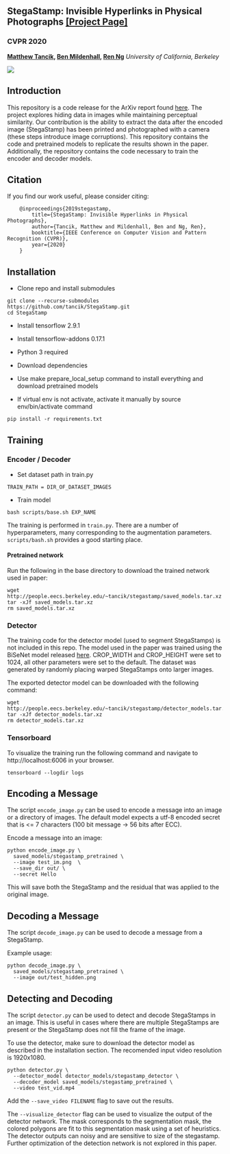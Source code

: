 ## StegaStamp: Invisible Hyperlinks in Physical Photographs [[Project Page]](http://www.matthewtancik.com/stegastamp)

### CVPR 2020
**[Matthew Tancik](https://www.matthewtancik.com), [Ben Mildenhall](http://people.eecs.berkeley.edu/~bmild/), [Ren Ng](https://scholar.google.com/citations?hl=en&user=6H0mhLUAAAAJ)**
*University of California, Berkeley*

![](https://github.com/tancik/StegaStamp/blob/master/docs/teaser.png)


## Introduction
This repository is a code release for the ArXiv report found [here](https://arxiv.org/abs/1904.05343). The project explores hiding data in images while maintaining perceptual similarity. Our contribution is the ability to extract the data after the encoded image (StegaStamp) has been printed and photographed with a camera (these steps introduce image corruptions). This repository contains the code and pretrained models to replicate the results shown in the paper. Additionally, the repository contains the code necessary to train the encoder and decoder models.

## Citation
If you find our work useful, please consider citing:
```
    @inproceedings{2019stegastamp,
        title={StegaStamp: Invisible Hyperlinks in Physical Photographs},
        author={Tancik, Matthew and Mildenhall, Ben and Ng, Ren},
        booktitle={IEEE Conference on Computer Vision and Pattern Recognition (CVPR)},
        year={2020}
    }
```

## Installation
- Clone repo and install submodules
```bash=
git clone --recurse-submodules https://github.com/tancik/StegaStamp.git
cd StegaStamp
```
- Install tensorflow 2.9.1
- Install tensorflow-addons 0.17.1
- Python 3 required
- Download dependencies


- Use make prepare_local_setup command to install everything and download pretrained models
- If virtual env is not activate, activate it manually by source env/bin/activate command 
```bash=
pip install -r requirements.txt
```

## Training
### Encoder / Decoder
- Set dataset path in train.py
```
TRAIN_PATH = DIR_OF_DATASET_IMAGES
```

- Train model
```bash=
bash scripts/base.sh EXP_NAME
```
The training is performed in `train.py`. There are a number of hyperparameters, many corresponding to the augmentation parameters. `scripts/bash.sh` provides a good starting place.

#### Pretrained network
Run the following in the base directory to download the trained network used in paper:
```bash=
wget http://people.eecs.berkeley.edu/~tancik/stegastamp/saved_models.tar.xz
tar -xJf saved_models.tar.xz
rm saved_models.tar.xz
```

### Detector
The training code for the detector model (used to segment StegaStamps) is not included in this repo. The model used in the paper was trained using the BiSeNet model released [here](https://github.com/GeorgeSeif/Semantic-Segmentation-Suite). CROP_WIDTH and CROP_HEIGHT were set to 1024, all other parameters were set to the default. The dataset was generated by randomly placing warped StegaStamps onto larger images.

The exported detector model can be downloaded with the following command:
```bash=
wget http://people.eecs.berkeley.edu/~tancik/stegastamp/detector_models.tar.xz
tar -xJf detector_models.tar.xz
rm detector_models.tar.xz
```

### Tensorboard
To visualize the training run the following command and navigate to http://localhost:6006 in your browser.
```bash=
tensorboard --logdir logs
```

## Encoding a Message
The script `encode_image.py` can be used to encode a message into an image or a directory of images. The default model expects a utf-8 encoded secret that is <= 7 characters (100 bit message -> 56 bits after ECC).

Encode a message into an image:
```bash=
python encode_image.py \
  saved_models/stegastamp_pretrained \
  --image test_im.png  \
  --save_dir out/ \
  --secret Hello
```
This will save both the StegaStamp and the residual that was applied to the original image.

## Decoding a Message
The script `decode_image.py` can be used to decode a message from a StegaStamp.

Example usage:
```bash=
python decode_image.py \
  saved_models/stegastamp_pretrained \
  --image out/test_hidden.png
```

## Detecting and Decoding
The script `detector.py` can be used to detect and decode StegaStamps in an image. This is useful in cases where there are multiple StegaStamps are present or the StegaStamp does not fill the frame of the image.

To use the detector, make sure to download the detector model as described in the installation section. The recomended input video resolution is 1920x1080.

```bash=
python detector.py \
  --detector_model detector_models/stegastamp_detector \
  --decoder_model saved_models/stegastamp_pretrained \
  --video test_vid.mp4
```
Add the `--save_video FILENAME` flag to save out the results.

The `--visualize_detector` flag can be used to visualize the output of the detector network. The mask corresponds to the segmentation mask, the colored polygons are fit to this segmentation mask using a set of heuristics. The detector outputs can noisy and are sensitive to size of the stegastamp. Further optimization of the detection network is not explored in this paper.
